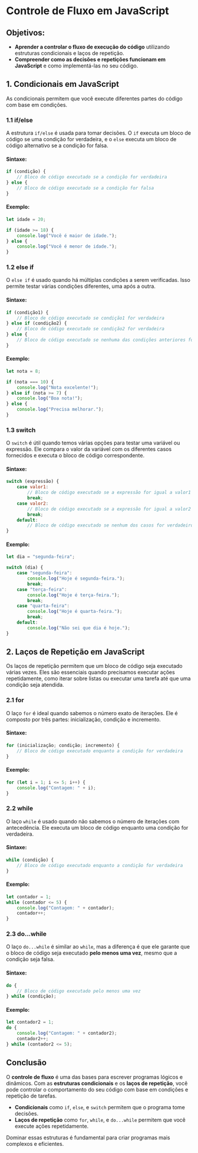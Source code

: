 # Controle de Fluxo em JavaScript

## Objetivos:
- **Aprender a controlar o fluxo de execução do código** utilizando estruturas condicionais e laços de repetição.
- **Compreender como as decisões e repetições funcionam em JavaScript** e como implementá-las no seu código.

## 1. Condicionais em JavaScript

As condicionais permitem que você execute diferentes partes do código com base em condições.

### 1.1 if/else

A estrutura `if/else` é usada para tomar decisões. O `if` executa um bloco de código se uma condição for verdadeira, e o `else` executa um bloco de código alternativo se a condição for falsa.

#### Sintaxe:
```javascript
if (condição) {
    // Bloco de código executado se a condição for verdadeira
} else {
    // Bloco de código executado se a condição for falsa
}
```

#### Exemplo:
```javascript
let idade = 20;

if (idade >= 18) {
    console.log("Você é maior de idade.");
} else {
    console.log("Você é menor de idade.");
}
```

### 1.2 else if

O `else if` é usado quando há múltiplas condições a serem verificadas. Isso permite testar várias condições diferentes, uma após a outra.

#### Sintaxe:
```javascript
if (condição1) {
    // Bloco de código executado se condição1 for verdadeira
} else if (condição2) {
    // Bloco de código executado se condição2 for verdadeira
} else {
    // Bloco de código executado se nenhuma das condições anteriores for verdadeira
}
```

#### Exemplo:
```javascript
let nota = 8;

if (nota === 10) {
    console.log("Nota excelente!");
} else if (nota >= 7) {
    console.log("Boa nota!");
} else {
    console.log("Precisa melhorar.");
}
```

### 1.3 switch

O `switch` é útil quando temos várias opções para testar uma variável ou expressão. Ele compara o valor da variável com os diferentes casos fornecidos e executa o bloco de código correspondente.

#### Sintaxe:
```javascript
switch (expressão) {
    case valor1:
        // Bloco de código executado se a expressão for igual a valor1
        break;
    case valor2:
        // Bloco de código executado se a expressão for igual a valor2
        break;
    default:
        // Bloco de código executado se nenhum dos casos for verdadeiro
}
```

#### Exemplo:
```javascript
let dia = "segunda-feira";

switch (dia) {
    case "segunda-feira":
        console.log("Hoje é segunda-feira.");
        break;
    case "terça-feira":
        console.log("Hoje é terça-feira.");
        break;
    case "quarta-feira":
        console.log("Hoje é quarta-feira.");
        break;
    default:
        console.log("Não sei que dia é hoje.");
}
```

## 2. Laços de Repetição em JavaScript

Os laços de repetição permitem que um bloco de código seja executado várias vezes. Eles são essenciais quando precisamos executar ações repetidamente, como iterar sobre listas ou executar uma tarefa até que uma condição seja atendida.

### 2.1 for

O laço `for` é ideal quando sabemos o número exato de iterações. Ele é composto por três partes: inicialização, condição e incremento.

#### Sintaxe:
```javascript
for (inicialização; condição; incremento) {
    // Bloco de código executado enquanto a condição for verdadeira
}
```

#### Exemplo:
```javascript
for (let i = 1; i <= 5; i++) {
    console.log("Contagem: " + i);
}
```

### 2.2 while

O laço `while` é usado quando não sabemos o número de iterações com antecedência. Ele executa um bloco de código enquanto uma condição for verdadeira.

#### Sintaxe:
```javascript
while (condição) {
    // Bloco de código executado enquanto a condição for verdadeira
}
```

#### Exemplo:
```javascript
let contador = 1;
while (contador <= 5) {
    console.log("Contagem: " + contador);
    contador++;
}
```

### 2.3 do...while

O laço `do...while` é similar ao `while`, mas a diferença é que ele garante que o bloco de código seja executado **pelo menos uma vez**, mesmo que a condição seja falsa.

#### Sintaxe:
```javascript
do {
    // Bloco de código executado pelo menos uma vez
} while (condição);
```

#### Exemplo:
```javascript
let contador2 = 1;
do {
    console.log("Contagem: " + contador2);
    contador2++;
} while (contador2 <= 5);
```

## Conclusão

O **controle de fluxo** é uma das bases para escrever programas lógicos e dinâmicos. Com as **estruturas condicionais** e os **laços de repetição**, você pode controlar o comportamento do seu código com base em condições e repetição de tarefas.

- **Condicionais** como `if`, `else`, e `switch` permitem que o programa tome decisões.
- **Laços de repetição** como `for`, `while`, e `do...while` permitem que você execute ações repetidamente.

Dominar essas estruturas é fundamental para criar programas mais complexos e eficientes.
